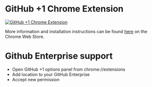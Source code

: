 # GitHub +1 Chrome Extension

[![GitHub +1 Chrome Extension](http://i.imgur.com/wJLc7R4.png)](https://chrome.google.com/webstore/detail/github-%201s/lddfkkebajnpiicnpfamebilmhamkeme)

More information and installation instructions can be found [here](https://chrome.google.com/webstore/detail/github-%201s/lddfkkebajnpiicnpfamebilmhamkeme) on the Chrome Web Store.

# Github Enterprise support

* Open GitHub +1 options panel from chrome://extensions
* Add location to your GitHub Enterprise
* Accept new permission

